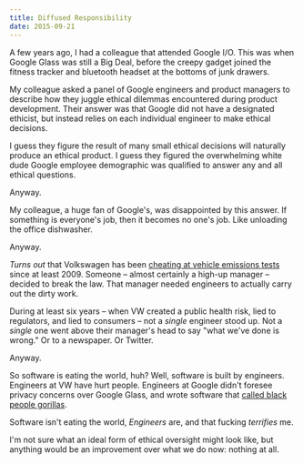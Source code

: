```yaml
---
title: Diffused Responsibility
date: 2015-09-21
---
```



A few years ago, I had a colleague that attended Google I/O. This was when Google Glass was still a Big Deal, before the creepy gadget joined the fitness tracker and bluetooth headset at the bottoms of junk drawers.

My colleague asked a panel of Google engineers and product managers to describe how they juggle ethical dilemmas encountered during product development. Their answer was that Google did not have a designated ethicist, but instead relies on each individual engineer to make ethical decisions. 


I guess they figure the result of many small ethical decisions will naturally produce an ethical product. I guess they figured the overwhelming white dude Google employee demographic was qualified to answer any and all ethical questions. 

Anyway.

My colleague, a huge fan of Google's, was disappointed by this answer. If something is everyone's job, then it becomes no one's job. Like unloading the office dishwasher.

Anyway. 

_Turns out_ that Volkswagen has been [cheating at vehicle emissions tests](http://www.bloomberg.com/news/articles/2015-09-19/volkswagen-emissions-cheating-found-by-curious-clean-air-group) since at least 2009. Someone – almost certainly a high-up manager – decided to break the law. That manager needed engineers to actually carry out the dirty work. 

During at least six years – when VW created a public health risk, lied to regulators, and lied to consumers – not a _single_ engineer stood up. Not a _single_ one went above their manager's head to say "what we've done is wrong." Or to a newspaper. Or Twitter. 

Anyway.

So software is eating the world, huh? Well, software is built by engineers. Engineers at VW have hurt people. Engineers at Google didn't foresee privacy concerns over Google Glass, and wrote software that [called black people gorillas](http://www.usatoday.com/story/tech/2015/07/01/google-apologizes-after-photos-identify-black-people-as-gorillas/29567465/).

Software isn't eating the world, _Engineers_ are, and that fucking _terrifies_ me. 

I'm not sure what an ideal form of ethical oversight might look like, but anything would be an improvement over what we do now: nothing at all.


  